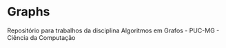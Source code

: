 # Graphs
Repositório para trabalhos da disciplina Algoritmos em Grafos - PUC-MG - Ciência da Computação
